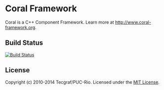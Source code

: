 # Coral Framework

Coral is a C++ Component Framework.
Learn more at <http://www.coral-framework.org>.

## Build Status

[![Build Status](https://travis-ci.org/coral-framework/coral.png?branch=master)](https://travis-ci.org/coral-framework/coral)

## License

Copyright (c) 2010-2014 Tecgraf/PUC-Rio.
Licensed under the [MIT License](LICENSE).